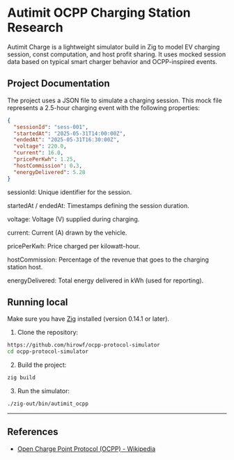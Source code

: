 # Autimit OCPP Charging Station Research

Autimit Charge is a lightweight simulator build in Zig to model EV charging session,
const computation, and host profit sharing. It uses mocked session data based on
typical smart charger behavior and OCPP-inspired events.

## Project Documentation

The project uses a JSON file to simulate a charging session. This mock file represents a 2.5-hour charging event with the following properties:

```json
{
  "sessionId": "sess-001",
  "startedAt": "2025-05-31T14:00:00Z",
  "endedAt": "2025-05-31T16:30:00Z",
  "voltage": 220.0,
  "current": 16.0,
  "pricePerKwh": 1.25,
  "hostCommission": 0.3,
  "energyDelivered": 5.28
}
```

sessionId: Unique identifier for the session.

startedAt / endedAt: Timestamps defining the session duration.

voltage: Voltage (V) supplied during charging.

current: Current (A) drawn by the vehicle.

pricePerKwh: Price charged per kilowatt-hour.

hostCommission: Percentage of the revenue that goes to the charging station host.

energyDelivered: Total energy delivered in kWh (used for reporting).

## Running local

Make sure you have [Zig](https://ziglang.org/download/) installed (version 0.14.1 or later).

1. Clone the repository:

```bash
https://github.com/hirowf/ocpp-protocol-simulator
cd ocpp-protocol-simulator
```

2. Build the project:

```bash
zig build
```

3. Run the simulator:

```bash
./zig-out/bin/autimit_ocpp
```

---

## References

- [Open Charge Point Protocol (OCPP) - Wikipedia](https://en.wikipedia.org/wiki/Open_Charge_Point_Protocol)
